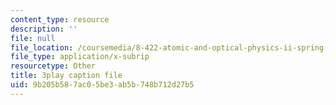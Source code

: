 ```yaml
---
content_type: resource
description: ''
file: null
file_location: /coursemedia/8-422-atomic-and-optical-physics-ii-spring-2013/9b205b587ac05be3ab5b748b712d27b5_vFmdogFFcko.vtt
file_type: application/x-subrip
resourcetype: Other
title: 3play caption file
uid: 9b205b58-7ac0-5be3-ab5b-748b712d27b5
---
```

